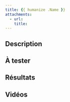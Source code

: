 ```yaml
---
title: {{ humanize .Name }}
attachments:
  - url:
    title:
---
```


## Description

## À tester

## Résultats

## Vidéos